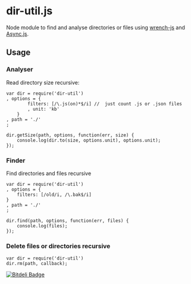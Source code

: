 dir-util.js
=======================

Node module to find and analyse directories or files using [wrench-js](https://github.com/ryanmcgrath/wrench-js) and [Async.js](https://github.com/caolan/async). 

## Usage

### Analyser 
Read directory size recursive:

	var dir = require('dir-util')
	, options = {
			filters: [/\.js(on)*$/i] //  just count .js or .json files
			, unit: 'kb'
		}
	, path = './'
	;
  	
	dir.getSize(path, options, function(err, size) {
		console.log(dir.to(size, options.unit), options.unit);
	});


### Finder		
Find directories and files recursive

	var dir = require('dir-util')
	, options = {
		filters: [/old/i, /\.bak$/i] 
	}
	, path = './'
	;

	dir.find(path, options, function(err, files) {
		console.log(files);
	});


### Delete files or directories recursive

	var dir = require('dir-util')
	dir.rm(path, callback);

[![Bitdeli Badge](https://d2weczhvl823v0.cloudfront.net/Miramac/dir-util/trend.png)](https://bitdeli.com/free "Bitdeli Badge")


